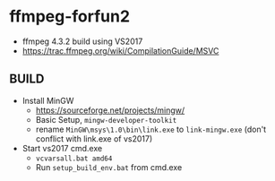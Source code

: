# ffmpeg-forfun2

* ffmpeg 4.3.2 build using VS2017
* https://trac.ffmpeg.org/wiki/CompilationGuide/MSVC



## BUILD

* Install MinGW
  * https://sourceforge.net/projects/mingw/
  * Basic Setup, `mingw-developer-toolkit`
  * rename `MinGW\msys\1.0\bin\link.exe` to `link-mingw.exe` (don't conflict with link.exe of vs2017)
* Start vs2017 cmd.exe
  * `vcvarsall.bat amd64`
  * Run `setup_build_env.bat` from cmd.exe
